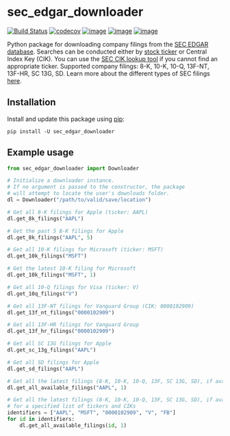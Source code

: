 # sec_edgar_downloader

[![Build Status](https://travis-ci.org/jadchaar/sec_edgar_downloader.svg?branch=master)](https://travis-ci.org/jadchaar/sec_edgar_downloader)
[![codecov](https://codecov.io/gh/jadchaar/sec_edgar_downloader/branch/master/graph/badge.svg)](https://codecov.io/gh/jadchaar/sec_edgar_downloader)
[![image](https://img.shields.io/pypi/v/sec_edgar_downloader.svg)](https://python.org/pypi/sec_edgar_downloader)
[![image](https://img.shields.io/pypi/pyversions/sec_edgar_downloader.svg)](https://python.org/pypi/sec_edgar_downloader)
[![image](https://img.shields.io/pypi/l/sec_edgar_downloader.svg)](https://python.org/pypi/sec_edgar_downloader)

Python package for downloading company filings from the [SEC EDGAR database](https://www.sec.gov/edgar/searchedgar/companysearch.html). Searches can be conducted either by [stock ticker](https://en.wikipedia.org/wiki/Ticker_symbol) or Central Index Key (CIK). You can use the [SEC CIK lookup tool](https://www.sec.gov/edgar/searchedgar/cik.htm) if you cannot find an appropriate ticker. Supported company filings: 8-K, 10-K, 10-Q, 13F-NT, 13F-HR, SC 13G, SD. Learn more about the different types of SEC filings [here](https://www.investopedia.com/articles/fundamental-analysis/08/sec-forms.asp).

## Installation
Install and update this package using [pip](https://pip.pypa.io/en/stable/quickstart/):

`pip install -U sec_edgar_downloader`

## Example usage

```python
from sec_edgar_downloader import Downloader

# Initialize a downloader instance.
# If no argument is passed to the constructor, the package
# will attempt to locate the user's downloads folder.
dl = Downloader("/path/to/valid/save/location")

# Get all 8-K filings for Apple (ticker: AAPL)
dl.get_8k_filings("AAPL")

# Get the past 5 8-K filings for Apple
dl.get_8k_filings("AAPL", 5)

# Get all 10-K filings for Microsoft (ticker: MSFT)
dl.get_10k_filings("MSFT")

# Get the latest 10-K filing for Microsoft
dl.get_10k_filings("MSFT", 1)

# Get all 10-Q filings for Visa (ticker: V)
dl.get_10q_filings("V")

# Get all 13F-NT filings for Vanguard Group (CIK: 0000102909)
dl.get_13f_nt_filings("0000102909")

# Get all 13F-HR filings for Vanguard Group
dl.get_13f_hr_filings("0000102909")

# Get all SC 13G filings for Apple
dl.get_sc_13g_filings("AAPL")

# Get all SD filings for Apple
dl.get_sd_filings("AAPL")

# Get all the latest filings (8-K, 10-K, 10-Q, 13F, SC 13G, SD), if available, for Apple
dl.get_all_available_filings("AAPL", 1)

# Get all the latest filings (8-K, 10-K, 10-Q, 13F, SC 13G, SD), if available,
# for a specified list of tickers and CIKs
identifiers = ["AAPL", "MSFT", "0000102909", "V", "FB"]
for id in identifiers:
    dl.get_all_available_filings(id, 1)
```
